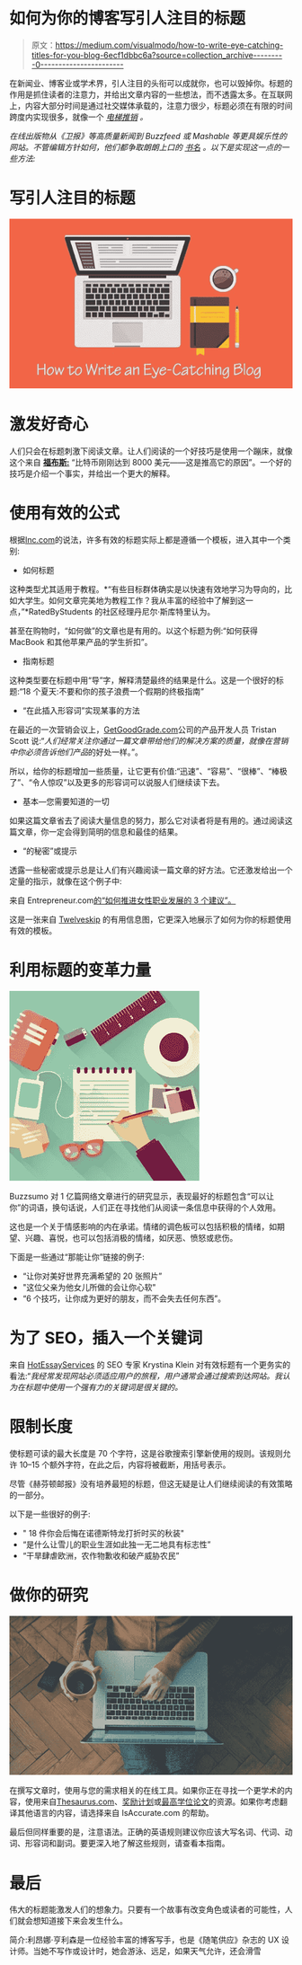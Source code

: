 # 如何为你的博客写引人注目的标题

> 原文：<https://medium.com/visualmodo/how-to-write-eye-catching-titles-for-you-blog-6ecf1dbbc6a?source=collection_archive---------0----------------------->

在新闻业、博客业或学术界，引人注目的头衔可以成就你，也可以毁掉你。标题的作用是抓住读者的注意力，并给出文章内容的一些想法，而不透露太多。在互联网上，内容大部分时间是通过社交媒体承载的，注意力很少，标题必须在有限的时间跨度内实现很多，就像一个 [*电梯推销*](https://en.wikipedia.org/wiki/Elevator_pitch) *。*

*在线出版物从《卫报》等高质量新闻到 Buzzfeed 或 Mashable 等更具娱乐性的网站。不管编辑方针如何，他们都争取朗朗上口的* [*书名*](https://visualmodo.com/blog/) *。以下是实现这一点的一些方法:*

# 写引人注目的标题

![](img/17d0b3d05c532d406f577f4b7247879b.png)

# 激发好奇心

人们只会在标题刺激下阅读文章。让人们阅读的一个好技巧是使用一个蹦床，就像这个来自 [**福布斯:**](https://www.forbes.com/sites/billybambrough/2018/07/24/bitcoin-just-hit-8000-heres-whats-pushing-it-up/#3b3a028c88f5) “比特币刚刚达到 8000 美元——这是推高它的原因”。一个好的技巧是介绍一个事实，并给出一个更大的解释。

# 使用有效的公式

根据[Inc.com](https://www.inc.com/larry-kim/74-attention-grabbing-blog-titles-that-actually-work.html)的说法，许多有效的标题实际上都是遵循一个模板，进入其中一个类别:

*   如何标题

这种类型尤其适用于教程。*“有些目标群体确实是以快速有效地学习为导向的，比如大学生。如何文章完美地为教程工作？我从丰富的经验中了解到这一点，”*RatedByStudents 的社区经理丹尼尔·斯库特里认为。

甚至在购物时，“如何做”的文章也是有用的。以这个标题为例:“如何获得 MacBook 和其他苹果产品的学生折扣”。

*   指南标题

这种类型要在标题中用“导”字，解释清楚最终的结果是什么。这是一个很好的标题:“18 个夏天:不要和你的孩子浪费一个假期的终极指南”

*   “在此插入形容词”实现某事的方法

在最近的一次营销会议上，[GetGoodGrade.com](https://getgoodgrade.com/)公司的产品开发人员 Tristan Scott 说:“*人们经常关注你通过一篇文章带给他们的解决方案的质量，就像在营销中你必须告诉他们产品*的好处一样。”。

所以，给你的标题增加一些质量，让它更有价值:“迅速”、“容易”、“很棒”、“棒极了”、“令人惊叹”以及更多的形容词可以说服人们继续读下去。

*   基本—您需要知道的一切

如果这篇文章省去了阅读大量信息的努力，那么它对读者将是有用的。通过阅读这篇文章，你一定会得到简明的信息和最佳的结果。

*   “的秘密”或提示

透露一些秘密或提示总是让人们有兴趣阅读一篇文章的好方法。它还激发给出一个定量的指示，就像在这个例子中:

来自 Entrepreneur.com[的“如何推进女性职业发展的 3 个建议”。](https://www.entrepreneur.com/article/317225)

这是一张来自 [Twelveskip](http://www.twelveskip.com/guide/blogging/1247/blog-post-title-templates-that-work) 的有用信息图，它更深入地展示了如何为你的标题使用有效的模板。

# 利用标题的变革力量

![](img/2aa114d5c077f00f9910b1199da532b3.png)

Buzzsumo 对 1 亿篇网络文章进行的研究显示，表现最好的标题包含“可以让你”的词语，换句话说，人们正在寻找他们从阅读一条信息中获得的个人效用。

这也是一个关于情感影响的内在承诺。情绪的调色板可以包括积极的情绪，如期望、兴趣、喜悦，也可以包括消极的情绪，如厌恶、愤怒或悲伤。

下面是一些通过“那能让你”链接的例子:

*   “让你对美好世界充满希望的 20 张照片”
*   "这位父亲为他女儿所做的会让你心软"
*   “6 个技巧，让你成为更好的朋友，而不会失去任何东西”。

# 为了 SEO，插入一个关键词

来自 [HotEssayServices](https://hotessayservice.com/) 的 SEO 专家 Krystina Klein 对有效标题有一个更务实的看法:“*我经常发现网站必须适应用户的旅程，用户通常会通过搜索到达网站。我认为在标题中使用一个强有力的关键词是很关键的。*

# 限制长度

使标题可读的最大长度是 70 个字符，这是谷歌搜索引擎新使用的规则。该规则允许 10–15 个额外字符，在此之后，内容将被截断，用括号表示。

尽管《赫芬顿邮报》没有培养最短的标题，但这无疑是让人们继续阅读的有效策略的一部分。

以下是一些很好的例子:

*   " 18 件你会后悔在诺德斯特龙打折时买的秋装"
*   “是什么让雪儿的职业生涯如此独一无二地具有标志性”
*   “干旱肆虐欧洲，农作物歉收和破产威胁农民”

# 做你的研究

![](img/1045aa525587e10a04a3c4ff6dd86734.png)

在撰写文章时，使用与您的需求相关的在线工具。如果你正在寻找一个更学术的内容，使用来自[Thesaurus.com](https://www.thesaurus.com/)、[奖励计划](https://rewardedessays.com/)或[最高学位论文](https://supremedissertations.com/)的资源。如果你考虑翻译其他语言的内容，请选择来自 IsAccurate.com 的帮助。

最后但同样重要的是，注意语法。正确的英语规则建议你应该大写名词、代词、动词、形容词和副词。要更深入地了解这些规则，请查看本指南。

# 最后

伟大的标题能激发人们的想象力。只要有一个故事有改变角色或读者的可能性，人们就会想知道接下来会发生什么。

简介:利昂娜·亨利森是一位经验丰富的博客写手，也是《随笔供应》杂志的 UX 设计师。当她不写作或设计时，她会游泳、远足，如果天气允许，还会滑雪